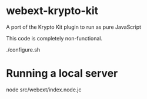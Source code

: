webext-krypto-kit
=================

A port of the Krypto Kit plugin to run as pure JavaScript

This code is completely non-functional.


./configure.sh

# Running a local server
node src/webext/index.node.jc
